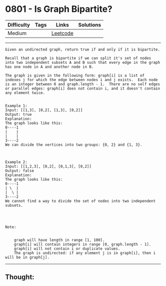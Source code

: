 # 0801 - Is Graph Bipartite?

Difficulty  | Tags | Links | Solutions
----------- | ---- | ----- | -----
Medium |  | [Leetcode](https://leetcode.com/problems/is-graph-bipartite/description/) |


-----------

```
Given an undirected graph, return true if and only if it is bipartite.

Recall that a graph is bipartite if we can split it's set of nodes into two independent subsets A and B such that every edge in the graph has one node in A and another node in B.

The graph is given in the following form: graph[i] is a list of indexes j for which the edge between nodes i and j exists.  Each node is an integer between 0 and graph.length - 1.  There are no self edges or parallel edges: graph[i] does not contain i, and it doesn't contain any element twice.


Example 1:
Input: [[1,3], [0,2], [1,3], [0,2]]
Output: true
Explanation: 
The graph looks like this:
0----1
|    |
|    |
3----2
We can divide the vertices into two groups: {0, 2} and {1, 3}.



Example 2:
Input: [[1,2,3], [0,2], [0,1,3], [0,2]]
Output: false
Explanation: 
The graph looks like this:
0----1
| \  |
|  \ |
3----2
We cannot find a way to divide the set of nodes into two independent subsets.


 

Note:


	graph will have length in range [1, 100].
	graph[i] will contain integers in range [0, graph.length - 1].
	graph[i] will not contain i or duplicate values.
	The graph is undirected: if any element j is in graph[i], then i will be in graph[j].
```

-----------

## Thought:
